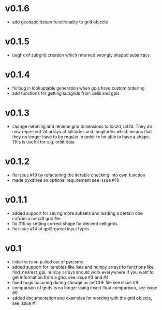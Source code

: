 # v0.1.6

- add geodatic datum functionality to grid objects

# v0.1.5

- bugfix of subgrid creation which returned wrongly shaped subarrays

# v0.1.4

- fix bug in lookuptable generation when gpis have custom ordering
- add functions for getting subgrids from cells and gpis

# v0.1.3 #

- change meaning and rename grid dimensions to lon2d, lat2d. They do now
  represent 2d arrays of latitudes and longitudes which means that they no
  longer have to be regular in order to be able to have a shape. This is useful
  for e.g. orbit data

# v0.1.2 #
- fix issue #19 by refactoring the iterable checking into own function
- made pykdtree an optional requirement see issue #18

# v0.1.1 #
- added support for saving more subsets and loading a certain one in/from a netcdf grid file
- fix #15 by setting correct shape for derived cell grids
- fix issue #14 of gpi2rowcol input types

# v0.1 #
- Initial version pulled out of pytesmo
- added support for iterables like lists and numpy arrays to functions like
find_nearest_gpi. numpy arrays should work everywhere if you want to get
information from a grid. see issue #3 and #4
- fixed bugs occuring during storage as netCDF file see issue #8
- comparison of grids is no longer using exact float comparison, see issue #9
- added documentation and examples for working with the grid objects, see issue #1

